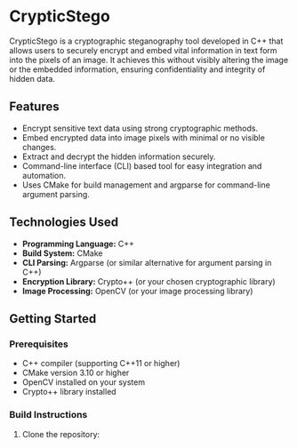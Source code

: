 # CrypticStego

CrypticStego is a cryptographic steganography tool developed in C++ that allows users to securely encrypt and embed vital information in text form into the pixels of an image. It achieves this without visibly altering the image or the embedded information, ensuring confidentiality and integrity of hidden data.

## Features

- Encrypt sensitive text data using strong cryptographic methods.
- Embed encrypted data into image pixels with minimal or no visible changes.
- Extract and decrypt the hidden information securely.
- Command-line interface (CLI) based tool for easy integration and automation.
- Uses CMake for build management and argparse for command-line argument parsing.

## Technologies Used

- **Programming Language:** C++
- **Build System:** CMake
- **CLI Parsing:** Argparse (or similar alternative for argument parsing in C++)
- **Encryption Library:** Crypto++ (or your chosen cryptographic library)
- **Image Processing:** OpenCV (or your image processing library)

## Getting Started

### Prerequisites

- C++ compiler (supporting C++11 or higher)
- CMake version 3.10 or higher
- OpenCV installed on your system
- Crypto++ library installed

### Build Instructions

1. Clone the repository:
